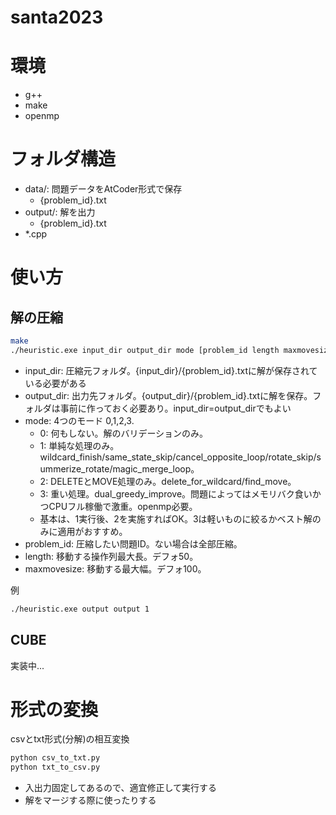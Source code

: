 # santa2023

# 環境
- g++
- make
- openmp

# フォルダ構造
- data/: 問題データをAtCoder形式で保存
    - {problem_id}.txt
- output/: 解を出力
    - {problem_id}.txt
- *.cpp

# 使い方
## 解の圧縮
```bash
make
./heuristic.exe input_dir output_dir mode [problem_id length maxmovesize]
```
- input_dir:  圧縮元フォルダ。{input_dir}/{problem_id}.txtに解が保存されている必要がある
- output_dir: 出力先フォルダ。{output_dir}/{problem_id}.txtに解を保存。フォルダは事前に作っておく必要あり。input_dir=output_dirでもよい
- mode: 4つのモード 0,1,2,3. 
    - 0: 何もしない。解のバリデーションのみ。 
    - 1: 単純な処理のみ。wildcard_finish/same_state_skip/cancel_opposite_loop/rotate_skip/summerize_rotate/magic_merge_loop。
    - 2: DELETEとMOVE処理のみ。delete_for_wildcard/find_move。
    - 3: 重い処理。dual_greedy_improve。問題によってはメモリバク食いかつCPUフル稼働で激重。openmp必要。
    - 基本は、1実行後、2を実施すればOK。3は軽いものに絞るかベスト解のみに適用がおすすめ。
- problem_id: 圧縮したい問題ID。ない場合は全部圧縮。
- length: 移動する操作列最大長。デフォ50。
- maxmovesize: 移動する最大幅。デフォ100。

例
```bash
./heuristic.exe output output 1
```

## CUBE
実装中...

# 形式の変換
csvとtxt形式(分解)の相互変換

```bash
python csv_to_txt.py
python txt_to_csv.py
```

- 入出力固定してあるので、適宜修正して実行する
- 解をマージする際に使ったりする

